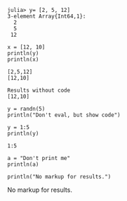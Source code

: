 

~~~~{.julia}
julia> y= [2, 5, 12]
3-element Array{Int64,1}:
  2
  5
 12

~~~~~~~~~~~~~





~~~~{.julia}
x = [12, 10]
println(y)
println(x)
~~~~~~~~~~~~~


~~~~{.julia}
[2,5,12]
[12,10]
~~~~~~~~~~~~~






~~~~{.julia}
Results without code
[12,10]
~~~~~~~~~~~~~






~~~~{.julia}
y = randn(5)
println("Don't eval, but show code")
~~~~~~~~~~~~~





~~~~{.julia}
y = 1:5
println(y)
~~~~~~~~~~~~~


~~~~{.julia}
1:5
~~~~~~~~~~~~~





~~~~{.julia}
a = "Don't print me"
println(a)
~~~~~~~~~~~~~





~~~~{.julia}
println("No markup for results.")
~~~~~~~~~~~~~



No markup for results.

